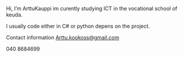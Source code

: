  Hi, I’m ArttuKauppi im curently studying ICT in the vocational school of keuda. 

I usually code either in C# or python depens on the project.

Contact information
Arttu.kookoss@gmail.com



040 8684699
